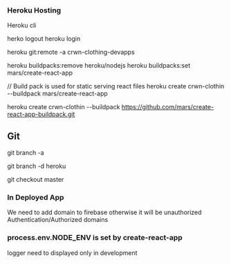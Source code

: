 ### Heroku Hosting

Heroku cli

herko logout
heroku login


heroku git:remote -a crwn-clothing-devapps

heroku buildpacks:remove heroku/nodejs
heroku buildpacks:set mars/create-react-app


// Build pack is used for static serving react files
heroku create crwn-clothin --buildpack mars/create-react-app

heroku create crwn-clothin --buildpack https://github.com/mars/create-react-app-buildpack.git

## Git
git branch -a

git branch -d heroku

git checkout master

### In Deployed App

We need to add domain to firebase otherwise it will be unauthorized
Authentication/Authorized domains

### process.env.NODE_ENV is set by create-react-app

logger need to displayed only in development